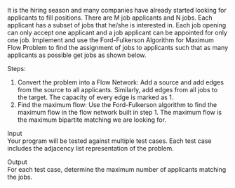 It is the hiring season and many companies have already started looking for applicants to fill
positions. There are M job applicants and N jobs. Each applicant has a subset of jobs that he/she
is interested in. Each job opening can only accept one applicant and a job applicant can be
appointed for only one job. Implement and use the Ford-Fulkerson Algorithm for Maximum
Flow Problem to find the assignment of jobs to applicants such that as many applicants as
possible get jobs as shown below.

Steps:
  1. Convert the problem into a Flow Network: Add a source and add edges from the source
to all applicants. Similarly, add edges from all jobs to the target. The capacity of every
edge is marked as 1.
  2. Find the maximum flow: Use the Ford-Fulkerson algorithm to find the maximum flow in
the flow network built in step 1. The maximum flow is the maximum bipartite matching
we are looking for.

Input \
Your program will be tested against multiple test cases. Each test case includes the adjacency
list representation of the problem.

Output \
For each test case, determine the maximum number of applicants matching the jobs.

